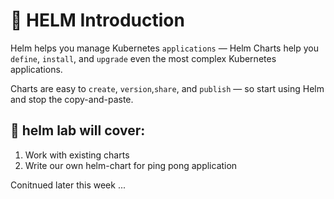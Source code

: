 # 🚢 HELM Introduction

Helm helps you manage Kubernetes `applications` — Helm Charts help you `define`, `install`, and `upgrade` even the most complex Kubernetes applications.

Charts are easy to `create`, `version`,`share`, and `publish` — so start using Helm and stop the copy-and-paste.

## 🥼 helm lab will cover:

1. Work with existing charts
2. Write our own helm-chart for ping pong application

Conitnued later this week ...